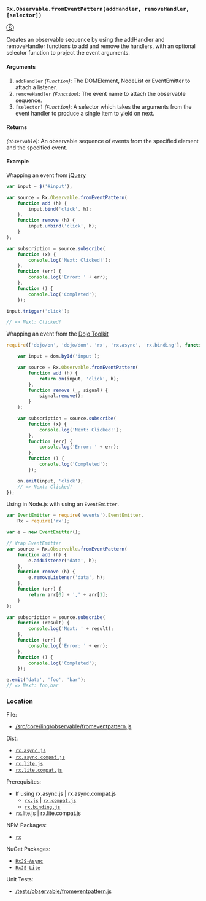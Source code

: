 ### `Rx.Observable.fromEventPattern(addHandler, removeHandler, [selector])`
[&#x24C8;](https://github.com/Reactive-Extensions/RxJS/blob/master/src/core/linq/observable/fromeventpattern.js "View in source")

Creates an observable sequence by using the addHandler and removeHandler functions to add and remove the handlers, with an optional selector function to project the event arguments.

#### Arguments
1. `addHandler` *(`Function`)*: The DOMElement, NodeList or EventEmitter to attach a listener.
2. `removeHandler` *(`Function`)*: The event name to attach the observable sequence.
3. `[selector]` *(`Function`)*: A selector which takes the arguments from the event handler to produce a single item to yield on next.

#### Returns
*(`Observable`)*: An observable sequence of events from the specified element and the specified event.

#### Example

Wrapping an event from [jQuery](http://jquery.com)

```js
var input = $('#input');

var source = Rx.Observable.fromEventPattern(
    function add (h) {
        input.bind('click', h);
    },
    function remove (h) {
        input.unbind('click', h);
    }
);

var subscription = source.subscribe(
    function (x) {
        console.log('Next: Clicked!');
    },
    function (err) {
        console.log('Error: ' + err);
    },
    function () {
        console.log('Completed');
    });

input.trigger('click');

// => Next: Clicked!
```

Wrapping an event from the [Dojo Toolkit](http://dojotoolkit.org)

```js
require(['dojo/on', 'dojo/dom', 'rx', 'rx.async', 'rx.binding'], function (on, dom, rx) {

    var input = dom.byId('input');

    var source = Rx.Observable.fromEventPattern(
        function add (h) {
            return on(input, 'click', h);
        },
        function remove (_, signal) {
            signal.remove();
        }
    );

    var subscription = source.subscribe(
        function (x) {
            console.log('Next: Clicked!');
        },
        function (err) {
            console.log('Error: ' + err);
        },
        function () {
            console.log('Completed');
        });

    on.emit(input, 'click');
    // => Next: Clicked!
});
```

Using in Node.js with using an `EventEmitter`.

```js
var EventEmitter = require('events').EventEmitter,
    Rx = require('rx');

var e = new EventEmitter();

// Wrap EventEmitter
var source = Rx.Observable.fromEventPattern(
    function add (h) {
        e.addListener('data', h);
    },
    function remove (h) {
        e.removeListener('data', h);
    },
    function (arr) {
        return arr[0] + ',' + arr[1];
    }
);

var subscription = source.subscribe(
    function (result) {
        console.log('Next: ' + result);
    },
    function (err) {
        console.log('Error: ' + err);
    },
    function () {
        console.log('Completed');
    });

e.emit('data', 'foo', 'bar');
// => Next: foo,bar
```

### Location

File:
- [/src/core/linq/observable/fromeventpattern.js](https://github.com/Reactive-Extensions/RxJS/blob/master/src/core/linq/observable/fromeventpattern.js)

Dist:
- [`rx.async.js`](https://github.com/Reactive-Extensions/RxJS/blob/master/rx.async.js)
- [`rx.async.compat.js`](https://github.com/Reactive-Extensions/RxJS/blob/master/rx.async.compat.js)
- [`rx.lite.js`](https://github.com/Reactive-Extensions/RxJS/blob/master/rx.lite.js)
- [`rx.lite.compat.js`](https://github.com/Reactive-Extensions/RxJS/blob/master/rx.lite.compat.js)

Prerequisites:
- If using rx.async.js | rx.async.compat.js
    - [`rx.js`](https://github.com/Reactive-Extensions/RxJS/blob/master/dist/rx.js) | [`rx.compat.js`](https://github.com/Reactive-Extensions/RxJS/blob/master/dist/rx.compat.js)
    - [`rx.binding.js`](https://github.com/Reactive-Extensions/RxJS/blob/master/rx.binding.js)
- [`rx`](https://www.npmjs.org/package/rx).lite.js | rx.lite.compat.js

NPM Packages:
- [`rx`](https://www.npmjs.org/package/rx)

NuGet Packages:
- [`RxJS-Async`](http://www.nuget.org/packages/RxJS-Async)
- [`RxJS-Lite`](http://www.nuget.org/packages/RxJS-Lite/)

Unit Tests:
- [/tests/observable/fromeventpattern.js](https://github.com/Reactive-Extensions/RxJS/blob/master/tests/observable/fromeventpattern.js)
